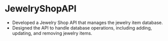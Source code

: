 # JewelryShopAPI
<ul>
  <li>Developed a Jewelry Shop API that manages the jewelry item database.</li>
  <li>Designed the API to handle database operations, including adding, updating, and removing jewelry items.</li>
</ul>
